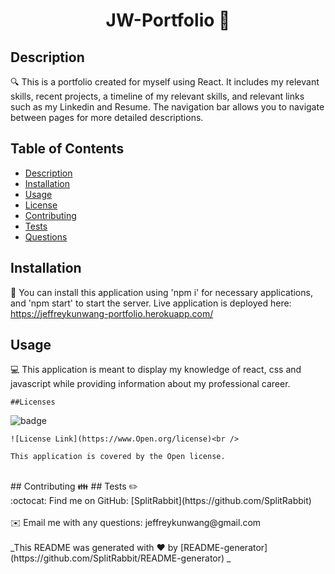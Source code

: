 
  <h1 align="center">JW-Portfolio 👋</h1>

  ## Description
  🔍 This is a portfolio created for myself using React. It includes my relevant skills, recent projects, a timeline of my relevant skills, and relevant links such as my Linkedin and Resume. The navigation bar allows you to navigate between pages for more detailed descriptions. 
  ## Table of Contents
  - [Description](#description)
  - [Installation](#installation)
  - [Usage](#usage)
  - [License](#license)
  - [Contributing](#contributing)
  - [Tests](#tests)
  - [Questions](#questions)
  ## Installation
  💾 You can install this application using 'npm i' for necessary applications, and 'npm start' to start the server. Live application is deployed here: https://jeffreykunwang-portfolio.herokuapp.com/
  ## Usage
  💻 This application is meant to display my knowledge of react, css and javascript while providing information about my professional career.
  
    ##Licenses
    
  ![badge](https://img.shields.io/badge/license-Open-brightgreen)<br />
  
    
    ![License Link](https://www.Open.org/license)<br />
    
    This application is covered by the Open license. 
    
  <br />
  ## Contributing
  👪 
  ## Tests
  ✏️ 
  <br />
  :octocat: Find me on GitHub: [SplitRabbit](https://github.com/SplitRabbit)<br />
  <br />
  ✉️ Email me with any questions: jeffreykunwang@gmail.com<br /><br />
  _This README was generated with ❤️ by [README-generator](https://github.com/SplitRabbit/README-generator) _
    
